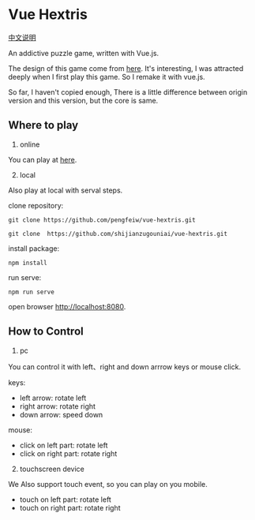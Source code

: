 # Vue Hextris

[中文说明](./README_CN.md)

An addictive puzzle game, written with Vue.js.

The design of this game come from [here](https://github.com/Hextris/hextris). It's interesting, I was attracted deeply when I first play this game. So I remake it with vue.js.

So far, I haven't copied enough, There is a little difference between origin version and this version, but the core is same.

## Where to play

1. online

You can play at [here](https://pengfeiw.github.io/vue-hextris).

2. local

Also play at local with serval steps.

clone repository:
```
git clone https://github.com/pengfeiw/vue-hextris.git
``` 
```
git clone  https://github.com/shijianzugouniai/vue-hextris.git 
```

install package:
```
npm install
```

run serve:
```
npm run serve
```

open browser [http://localhost:8080](http://localhost:8080).

## How to Control

1. pc

You can control it with left、right and down arrrow keys or mouse click.

keys:
- left arrow: rotate left
- right arrow: rotate right
- down arrow: speed down

mouse:
- click on left part: rotate left
- click on right part: rotate right

2. touchscreen device

We Also support touch event, so you can play on you mobile.

- touch on left part: rotate left
- touch on right part: rotate right
